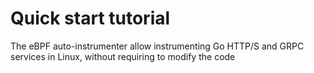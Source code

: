 # Quick start tutorial

The eBPF auto-instrumenter allow instrumenting Go HTTP/S and GRPC services
in Linux, without requiring to modify the code